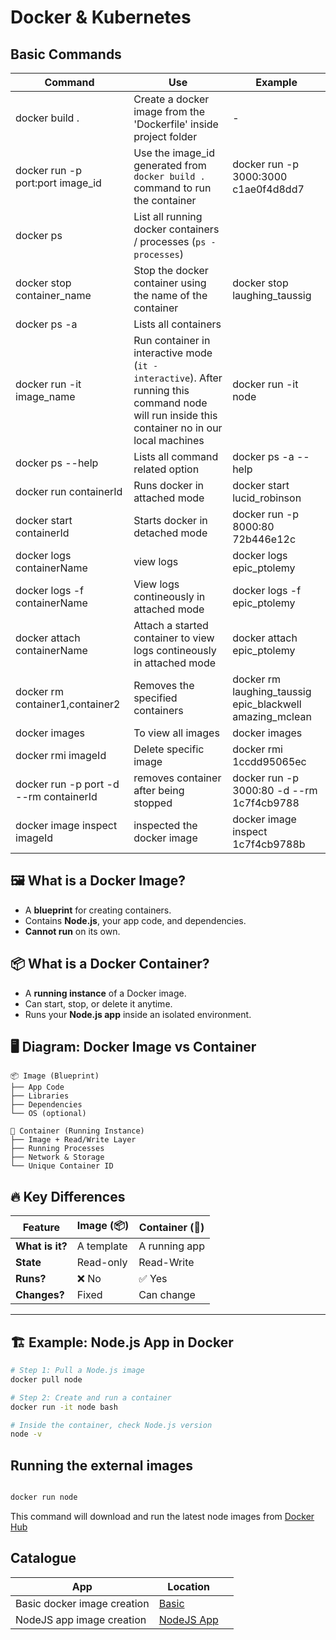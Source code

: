 # Docker & Kubernetes

## Basic Commands

| Command                                | Use                                                                                                                                             | Example                                                  |
| -------------------------------------- | ----------------------------------------------------------------------------------------------------------------------------------------------- | -------------------------------------------------------- |
| docker build .                         | Create a docker image from the 'Dockerfile' inside project folder                                                                               | -                                                        |
| docker run -p port:port image_id       | Use the image_id generated from `docker build .` command to run the container                                                                   | docker run -p 3000:3000 c1ae0f4d8dd7                     |
| docker ps                              | List all running docker containers / processes (`ps - processes`)                                                                               |                                                          |
| docker stop container_name             | Stop the docker container using the name of the container                                                                                       | docker stop laughing_taussig                             |
| docker ps -a                           | Lists all containers                                                                                                                            |                                                          |
| docker run -it image_name              | Run container in interactive mode (`it - interactive`). After running this command node will run inside this container no in our local machines | docker run -it node                                      |
| docker ps --help                       | Lists all command related option                                                                                                                | docker ps -a --help                                      |
| docker run containerId                 | Runs docker in attached mode                                                                                                                    | docker start lucid_robinson                              |
| docker start containerId               | Starts docker in detached mode                                                                                                                  | docker run -p 8000:80 72b446e12c                         |
| docker logs containerName              | view logs                                                                                                                                       | docker logs epic_ptolemy                                 |
| docker logs -f containerName           | View logs contineously in attached mode                                                                                                         | docker logs -f epic_ptolemy                              |
| docker attach containerName            | Attach a started container to view logs contineously in attached mode                                                                           | docker attach epic_ptolemy                               |
| docker rm container1,container2        | Removes the specified containers                                                                                                                | docker rm laughing_taussig epic_blackwell amazing_mclean |
| docker images                          | To view all images                                                                                                                              | docker images                                            |
| docker rmi imageId                     | Delete specific image                                                                                                                           | docker rmi 1ccdd95065ec                                  |
| docker run -p port -d --rm containerId | removes container after being stopped                                                                                                           | docker run -p 3000:80 -d --rm 1c7f4cb9788                |
| docker image inspect imageId           | inspected the docker image                                                                                                                      | docker image inspect 1c7f4cb9788b                        |

## 🖼️ **What is a Docker Image?**

-   A **blueprint** for creating containers.
-   Contains **Node.js**, your app code, and dependencies.
-   **Cannot run** on its own.

## 📦 **What is a Docker Container?**

-   A **running instance** of a Docker image.
-   Can start, stop, or delete it anytime.
-   Runs your **Node.js app** inside an isolated environment.

## 🖥️ **Diagram: Docker Image vs Container**

```
📦 Image (Blueprint)
├── App Code
├── Libraries
├── Dependencies
└── OS (optional)

🚀 Container (Running Instance)
├── Image + Read/Write Layer
├── Running Processes
├── Network & Storage
└── Unique Container ID
```

## 🔥 **Key Differences**

| Feature         | Image (📦) | Container (🚀) |
| --------------- | ---------- | -------------- |
| **What is it?** | A template | A running app  |
| **State**       | Read-only  | Read-Write     |
| **Runs?**       | ❌ No      | ✅ Yes         |
| **Changes?**    | Fixed      | Can change     |

---

## 🏗 **Example: Node.js App in Docker**

```sh
# Step 1: Pull a Node.js image
docker pull node

# Step 2: Create and run a container
docker run -it node bash

# Inside the container, check Node.js version
node -v
```

## Running the external images

```sh

docker run node

```

This command will download and run the latest node images from [Docker Hub](https://hub.docker.com/)

## Catalogue

| App                         | Location                                   |     |
| --------------------------- | ------------------------------------------ | --- |
| Basic docker image creation | [Basic](./first-demo-starting-setup/)      |     |
| NodeJS app image creation   | [NodeJS App](./nodejs-app-starting-setup/) |     |
